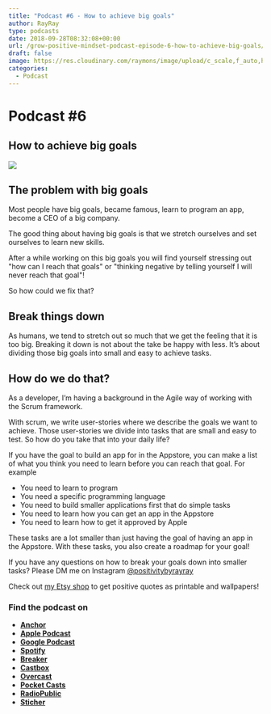 ```yaml
---
title: "Podcast #6 - How to achieve big goals"
author: RayRay
type: podcasts
date: 2018-09-28T08:32:08+00:00
url: /grow-positive-mindset-podcast-episode-6-how-to-achieve-big-goals/
draft: false
image: https://res.cloudinary.com/raymons/image/upload/c_scale,f_auto,h_1400,q_74,w_1400/v1537686021/byrayray/How_to_get_an_Agile_Mindset_1.jpg
categories:
  - Podcast
---
```



<!--more-->
# Podcast #6

## How to achieve big goals

![](https://res.cloudinary.com/raymons/image/upload/c_scale,f_auto,h_1400,q_74,w_1400/v1537686021/byrayray/How_to_get_an_Agile_Mindset_1.jpg)

<div class="progressive-iframe" data-src="https://anchor.fm/growpositivemindset/embed/episodes/6---How-to-achieve-big-goals-e2ac6q"></div>

## The problem with big goals
Most people have big goals, became famous, learn to program an app, become a CEO of a big company.

The good thing about having big goals is that we stretch ourselves and set ourselves to learn new skills.

After a while working on this big goals you will find yourself stressing out "how can I reach that goals" or "thinking negative by telling yourself I will never reach that goal"!

So how could we fix that?

## Break things down
As humans, we tend to stretch out so much that we get the feeling that it is too big. Breaking it down is not about the take be happy with less. It’s about dividing those big goals into small and easy to achieve tasks.

## How do we do that?

As a developer, I’m having a background in the Agile way of working with the Scrum framework.

With scrum, we write user-stories where we describe the goals we want to achieve. Those user-stories we divide into tasks that are small and easy to test. So how do you take that into your daily life?

If you have the goal to build an app for in the Appstore, you can make a list of what you think you need to learn before you can reach that goal. For example

- You need to learn to program
- You need a specific programming language
- You need to build smaller applications first that do simple tasks
- You need to learn how you can get an app in the Appstore
- You need to learn how to get it approved by Apple

These tasks are a lot smaller than just having the goal of having an app in the Appstore. With these tasks, you also create a roadmap for your goal!

If you have any questions on how to break your goals down into smaller tasks? Please DM me on Instagram [@positivitybyrayray](https://instagram.com/positivitybyrayray)

Check out [my Etsy shop](https://www.etsy.com/shop/PositivityByRayRay) to get positive quotes as printable and wallpapers!

### Find the podcast on
- [**Anchor**](https://anchor.fm/growpositivemindset)
- [**Apple Podcast**](https://itunes.apple.com/us/podcast/positivity-by-ray/id1425920642)
- [**Google Podcast**](https://www.google.com/podcasts?feed=aHR0cHM6Ly9hbmNob3IuZm0vcy8xODI0NTI4L3BvZGNhc3QvcnNz)
- [**Spotify**](https://open.spotify.com/show/6Y2fr3Uc03bkriRf4cC4LV)
- [**Breaker**](https://www.breaker.audio/positivity-by-ray)
- [**Castbox**](https://castbox.fm/channel/id1415080)
- [**Overcast**](https://overcast.fm/itunes1425920642/positivity-by-ray)
- [**Pocket Casts**](https://pca.st/61JW)
- [**RadioPublic**](https://play.radiopublic.com/positivity-by-ray-Wkdm1Y)
- [**Sticher**](https://www.stitcher.com/podcast/anchor-podcasts/positivity-by-ray)
